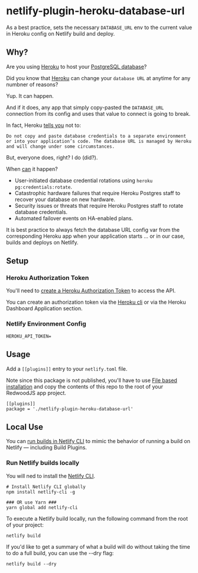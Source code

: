 # netlify-plugin-heroku-database-url

As a best practice, sets the necessary `DATABASE_URL` env to the current value in Heroku config on Netlify build and deploy.

## Why?

Are you using [Heroku](https://www.heroku.com) to host your [PostgreSQL database](https://devcenter.heroku.com/articles/heroku-postgresql)?

Did you know that [Heroku](https://www.heroku.com) can change your `database URL` at anytime for any numbner of reasons?

Yup. It can happen.

And if it does, any app that simply copy-pasted the `DATABASE_URL` connection from its config and uses that value to connect is going to break.

In fact, Heroku [tells you](https://devcenter.heroku.com/articles/connecting-to-heroku-postgres-databases-from-outside-of-heroku#credentials) not to:

```
Do not copy and paste database credentials to a separate environment or into your application’s code. The database URL is managed by Heroku and will change under some circumstances.
```

But, everyone does, right? I do (did?).

When [can](https://devcenter.heroku.com/articles/connecting-to-heroku-postgres-databases-from-outside-of-heroku#credentials) it happen?

- User-initiated database credential rotations using `heroku pg:credentials:rotate`.
- Catastrophic hardware failures that require Heroku Postgres staff to recover your database on new hardware.
- Security issues or threats that require Heroku Postgres staff to rotate database credentials.
- Automated failover events on HA-enabled plans.

It is best practice to always fetch the database URL config var from the corresponding Heroku app when your application starts ... or in our case, builds and deploys on Netlify.

## Setup

### Heroku Authorization Token

You'll need to [create a Heroku Authorization Token](https://devcenter.heroku.com/articles/platform-api-quickstart#authentication) to access the API.

You can create an authorization token via the [Heroku cli](https://devcenter.heroku.com/articles/platform-api-quickstart#authentication) or via the Heroku Dashboard Application section.

### Netlify Environment Config

```
HEROKU_API_TOKEN=
```

## Usage

Add a `[[plugins]]` entry to your `netlify.toml` file.

Note since this package is not published, you'll have to use [File based installation](https://docs.netlify.com/configure-builds/build-plugins/#file-based-installation) and copy the contents of this repo to the root of your RedwoodJS app project.

```
[[plugins]]
package = './netlify-plugin-heroku-database-url'
```

## Local Use

You can [run builds in Netlify CLI](https://docs.netlify.com/cli/get-started/#run-builds-locally) to mimic the behavior of running a build on Netlify — including Build Plugins.

### Run Netlify builds locally

You will ned to install the [Netlify CLI](https://docs.netlify.com/cli/get-started/#installation).

```
# Install Netlify CLI globally
npm install netlify-cli -g

### OR use Yarn ###
yarn global add netlify-cli
```

To execute a Netlify build locally, run the following command from the root of your project:

```
netlify build
```

If you'd like to get a summary of what a build will do without taking the time to do a full build, you can use the --dry flag:

```
netlify build --dry
```
